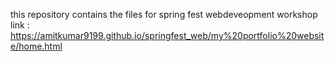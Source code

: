 this repository contains the files for spring fest webdeveopment workshop
link : https://amitkumar9199.github.io/springfest_web/my%20portfolio%20website/home.html
